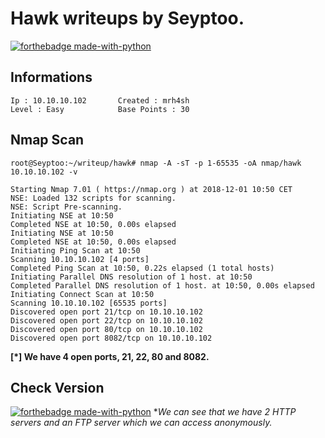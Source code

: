 # Hawk writeups by Seyptoo.

[![forthebadge made-with-python](http://image.noelshack.com/fichiers/2018/48/6/1543657344-capture-du-2018-12-01-10-41-55.png)](https://hackthebox.eu/)

Informations
----
    Ip : 10.10.10.102       Created : mrh4sh
    Level : Easy            Base Points : 30
    
Nmap Scan
----
    root@Seyptoo:~/writeup/hawk# nmap -A -sT -p 1-65535 -oA nmap/hawk 10.10.10.102 -v

    Starting Nmap 7.01 ( https://nmap.org ) at 2018-12-01 10:50 CET
    NSE: Loaded 132 scripts for scanning.
    NSE: Script Pre-scanning.
    Initiating NSE at 10:50
    Completed NSE at 10:50, 0.00s elapsed
    Initiating NSE at 10:50
    Completed NSE at 10:50, 0.00s elapsed
    Initiating Ping Scan at 10:50
    Scanning 10.10.10.102 [4 ports]
    Completed Ping Scan at 10:50, 0.22s elapsed (1 total hosts)
    Initiating Parallel DNS resolution of 1 host. at 10:50
    Completed Parallel DNS resolution of 1 host. at 10:50, 0.00s elapsed
    Initiating Connect Scan at 10:50
    Scanning 10.10.10.102 [65535 ports]
    Discovered open port 21/tcp on 10.10.10.102
    Discovered open port 22/tcp on 10.10.10.102
    Discovered open port 80/tcp on 10.10.10.102
    Discovered open port 8082/tcp on 10.10.10.102
    
**[*] We have 4 open ports, 21, 22, 80 and 8082.**


Check Version
----
[![forthebadge made-with-python](http://image.noelshack.com/fichiers/2018/48/6/1543658376-capture-du-2018-12-01-10-59-23.png)](https://hackthebox.eu)
**We can see that we have 2 HTTP 
servers and an FTP server which we can 
access anonymously.*
